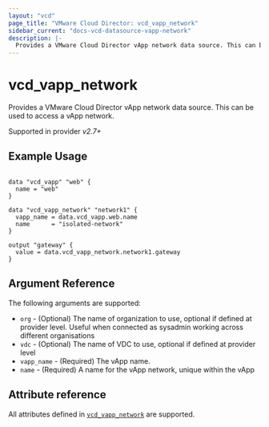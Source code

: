 ```yaml
---
layout: "vcd"
page_title: "VMware Cloud Director: vcd_vapp_network"
sidebar_current: "docs-vcd-datasource-vapp-network"
description: |-
  Provides a VMware Cloud Director vApp network data source. This can be used to access a vApp network.
---
```


# vcd\_vapp\_network

Provides a VMware Cloud Director vApp network data source. This can be used to access a vApp network.

Supported in provider *v2.7+*

## Example Usage

```hcl

data "vcd_vapp" "web" {
  name = "web"
}

data "vcd_vapp_network" "network1" {
  vapp_name = data.vcd_vapp.web.name
  name      = "isolated-network"
}

output "gateway" {
  value = data.vcd_vapp_network.network1.gateway
}
```

## Argument Reference

The following arguments are supported:

* `org` - (Optional) The name of organization to use, optional if defined at provider level. Useful when connected as sysadmin working across different organisations
* `vdc` - (Optional) The name of VDC to use, optional if defined at provider level
* `vapp_name` - (Required) The vApp name.
* `name` - (Required) A name for the vApp network, unique within the vApp 

## Attribute reference

All attributes defined in [`vcd_vapp_network`](/providers/vmware/vcd/latest/docs/resources/vapp_network#attribute-reference) are supported.

